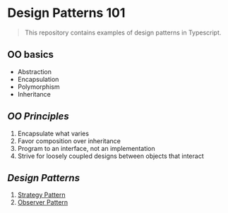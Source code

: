 # Design Patterns 101

> This repository contains examples of design patterns in Typescript.

## OO basics

- Abstraction
- Encapsulation
- Polymorphism
- Inheritance

## _OO Principles_

1. Encapsulate what varies
1. Favor composition over inheritance
1. Program to an interface, not an implementation
1. Strive for loosely coupled designs between objects that interact

## _Design Patterns_

1. [Strategy Pattern](./strategy-pattern/README.md)
1. [Observer Pattern](./observer-pattern/README.md)
